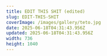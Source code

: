 ```yaml
---
title: EDIT THIS SHIT (edited)
slug: EDIT-THIS-SHIT
coverImage: /images/gallery/teto.jpg
date: 2025-06-18T04:31:43.956Z
updated: 2025-06-18T04:31:43.956Z
width: 736
height: 1040
---
```


<script>
  import Image from "$lib/components/atoms/Image.svelte";
</script>